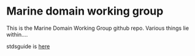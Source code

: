 # Marine domain working group
This is the Marine Domain Working Group github repo. Various things lie within....

stdsguide is [here](https://kusala9.github.io/mdwg/)
